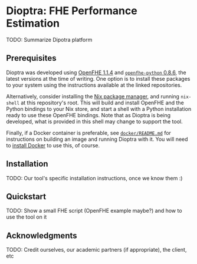 # Dioptra: FHE Performance Estimation

TODO: Summarize Dipotra platform

## Prerequisites

Dioptra was developed using
[OpenFHE 1.1.4](https://github.com/openfheorg/openfhe-development) and
[`openfhe-python` 0.8.6](https://github.com/openfheorg/openfhe-python), the
latest versions at the time of writing. One option is to install these packages
to your system using the instructions available at the linked repositories.

Alternatively, consider installing the
[Nix package manager](https://nixos.org/download/), and running `nix-shell` at
this repository's root. This will build and install OpenFHE and the Python
bindings to your Nix store, and start a shell with a Python installation ready
to use these OpenFHE bindings. Note that as Dioptra is being developed, what is
provided in this shell may change to support the tool.

Finally, if a Docker container is preferable, see
[`docker/README.md`](docker/README.md) for instructions on building an image and
running Dioptra with it. You will need to
[install Docker](https://docs.docker.com/get-docker/) to use this, of course.

## Installation

TODO: Our tool's specific installation instructions, once we know them :)

## Quickstart

TODO: Show a small FHE script (OpenFHE example maybe?) and how to use the tool on it

## Acknowledgments

TODO: Credit ourselves, our academic partners (if appropriate), the client, etc
